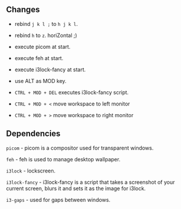 ## Changes

- rebind `j k l ;` to `h j k l`.

- rebind `h` to `z`. horiZontal ;)

- execute picom at start.

- execute feh at start.

- execute i3lock-fancy at start.

- use ALT as MOD key.

- `CTRL + MOD + DEL` executes i3lock-fancy script.

- `CTRL + MOD + <` move workspace to left monitor

- `CTRL + MOD + >` move workspace to right monitor

## Dependencies

`picom` - picom is a compositor used for transparent windows.

`feh` - feh is used to manage desktop wallpaper.

`i3lock` - lockscreen.

`i3lock-fancy` - i3lock-fancy is a script that takes a screenshot of your current screen, blurs it and sets it as the image for i3lock.

`i3-gaps` - used for gaps between windows.
